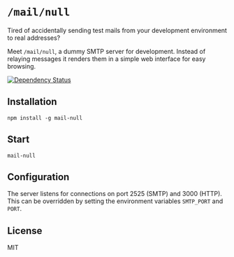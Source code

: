# ``/mail/null``
Tired of accidentally sending test mails from your development environment to real addresses?

Meet `/mail/null`, a dummy SMTP server for development. Instead of relaying messages it renders them in a simple web interface for easy browsing.

[![Dependency Status](https://david-dm.org/jmosbech/mail-null.png)](https://david-dm.org/jmosbech/mail-null)

## Installation
```
npm install -g mail-null
```
## Start
```
mail-null
```

## Configuration
The server listens for connections on port 2525 (SMTP) and 3000 (HTTP).
This can be overridden by setting the environment variables `SMTP_PORT` and `PORT`.

## License
MIT
